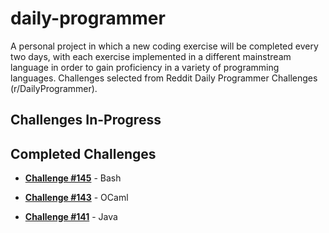 daily-programmer
================

A personal project in which a new coding exercise will be completed every two days, with each exercise implemented in a different mainstream language in order to gain proficiency in a variety of programming languages. Challenges selected from Reddit Daily Programmer Challenges (r/DailyProgrammer). 

## Challenges In-Progress

## Completed Challenges

* [**Challenge #145**](http://www.reddit.com/r/dailyprogrammer/comments/1t0r09/121613_challenge_145_easy_tree_generation/) - Bash

* [**Challenge #143**](http://www.reddit.com/r/dailyprogrammer/comments/1s061q/120313_challenge_143_easy_braille/) - OCaml

* [**Challenge #141**](http://www.reddit.com/r/dailyprogrammer/comments/1qwkdz/111113_challenge_141_easy_checksums/) - Java